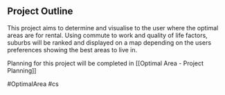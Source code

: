 ## Project Outline
This project aims to determine and visualise to the user where the optimal areas are for rental. Using commute to work and quality of life factors, suburbs will be ranked and displayed on a map depending on the users preferences showing the best areas to live in.

Planning for this project will be completed in [[Optimal Area - Project Planning]]

#OptimalArea
#cs 